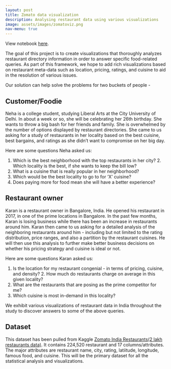 ```yaml
---
layout: post
title: Zomato data visualization
description: Analysing restaurant data using various visualizations
image: assets/images/zomatoviz.png
nav-menu: true
---
```


View notebook [here](https://nbviewer.org/github/amanbasu/zomato-data-visualization/blob/master/viz-notebook.ipynb).

The goal of this project is to create visualizations that thoroughly analyzes restaurant directory information in order to answer specific food-related queries. As part of this framework, we hope to add rich visualizations based on restaurant meta-data such as location, pricing, ratings, and cuisine to aid in the resolution of various issues.

Our solution can help solve the problems for two buckets of people -

## Customer/Foodie

Neha is a college student, studying Liberal Arts at the City University of Delhi. In about a week or so, she will be celebrating her 26th birthday. She wants to throw a big bash for her friends and family. She is overwhelmed by the number of options displayed by restaurant directories. She came to us asking for a study of restaurants in her locality based on the best cuisine, best bargains, and ratings as she didn’t want to compromise on her big day.

Here are some questions Neha asked us:

1. Which is the best neighborhood with the top restaurants in her city? 2. Which locality is the best, if she wants to keep the bill low?
3. What is a cuisine that is really popular in her neighborhood?
4. Which would be the best locality to go to for ‘X’ cuisine?
5. Does paying more for food mean she will have a better experience?

## Restaurant owner

Karan is a restaurant owner in Bangalore, India. He opened his restaurant in 2017, in one of the prime locations in Bangalore. In the past few months, Karan is losing business while there has been an increase in restaurants around him. Karan then came to us asking for a detailed analysis of the neighboring restaurants around him - including but not limited to the rating distribution, price ranges, and also a partition by the restaurant cuisines. He will then use this analysis to further make better business decisions on whether his pricing strategy and cuisine is ideal or not.

Here are some questions Karan asked us:

1. Is the location for my restaurant congenial - in terms of pricing, cuisine, and density? 2. How much do restaurants charge on average in this given locality?
3. What are the restaurants that are posing as the prime competitor for me?
4. Which cuisine is most in-demand in this locality?

We exhibit various visualizations of restaurant data in India throughout the study to discover answers to some of the above queries. 

## Dataset

This dataset has been pulled from Kaggle [Zomato India Restaurants(2 lakh restaurants data)](https://www.kaggle.com/ngokulakannan/zomato-india-restaurants2-lakh-restaurants-data). It contains 224,520 restaurant and 17 columns/attributes. The major attributes are restaurant name, city, rating, latiitude, longitude, famous food, and cuisine. This will be the primary dataset for all the statistical analysis and visualizations.
